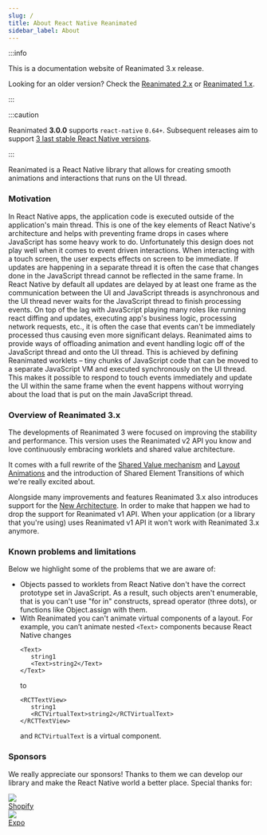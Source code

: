 ```yaml
---
slug: /
title: About React Native Reanimated
sidebar_label: About
---
```


:::info

This is a documentation website of Reanimated 3.x release.

Looking for an older version? Check the [Reanimated 2.x](/docs/2.x/) or [Reanimated 1.x](/docs/1.x/).

:::

:::caution

Reanimated **3.0.0** supports `react-native` `0.64+`. Subsequent releases aim to support [3 last stable React Native versions](https://github.com/reactwg/react-native-releases#which-versions-are-currently-supported).

:::

Reanimated is a React Native library that allows for creating smooth animations and interactions that runs on the UI thread.

### Motivation

In React Native apps, the application code is executed outside of the application's main thread.
This is one of the key elements of React Native's architecture and helps with preventing frame drops in cases where JavaScript has some heavy work to do.
Unfortunately this design does not play well when it comes to event driven interactions.
When interacting with a touch screen, the user expects effects on screen to be immediate.
If updates are happening in a separate thread it is often the case that changes done in the JavaScript thread cannot be reflected in the same frame.
In React Native by default all updates are delayed by at least one frame as the communication between the UI and JavaScript threads is asynchronous and the UI thread never waits for the JavaScript thread to finish processing events.
On top of the lag with JavaScript playing many roles like running react diffing and updates, executing app's business logic, processing network requests, etc., it is often the case that events can't be immediately processed thus causing even more significant delays.
Reanimated aims to provide ways of offloading animation and event handling logic off of the JavaScript thread and onto the UI thread.
This is achieved by defining Reanimated worklets – tiny chunks of JavaScript code that can be moved to a separate JavaScript VM and executed synchronously on the UI thread.
This makes it possible to respond to touch events immediately and update the UI within the same frame when the event happens without worrying about the load that is put on the main JavaScript thread.

### Overview of Reanimated 3.x

The developments of Reanimated 3 were focused on improving the stability and performance. This version uses the Reanimated v2 API you know and love continuously embracing worklets and shared value architecture.

It comes with a full rewrite of the [Shared Value mechanism](shared-values.md) and [Layout Animations](layout_animations.md) and the introduction of Shared Element Transitions of which we're really excited about.

Alongside many improvements and features Reanimated 3.x also introduces support for the [New Architecture](https://reactnative.dev/docs/new-architecture-intro). In order to make that happen we had to drop the support for Reanimated v1 API. When your application (or a library that you're using) uses Reanimated v1 API it won't work with Reanimated 3.x anymore.

### Known problems and limitations

Below we highlight some of the problems that we are aware of:

- Objects passed to worklets from React Native don't have the correct prototype set in JavaScript.
  As a result, such objects aren't enumerable, that is you can't use "for in" constructs, spread operator (three dots), or functions like Object.assign with them.
- With Reanimated you can't animate virtual components of a layout. For example, you can’t animate nested `<Text>` components because React Native changes
  ```
  <Text>
     string1
     <Text>string2</Text>
  </Text>
  ```
  to
  ```
  <RCTTextView>
     string1
     <RCTVirtualText>string2</RCTVirtualText>
  </RCTTextView>
  ```
  and `RCTVirtualText` is a virtual component.

### Sponsors

We really appreciate our sponsors! Thanks to them we can develop our library and make the React Native world a better place. Special thanks for:

<div class="community-holder-container">

  <div class="community-holder-container-item">
    <a href="https://www.shopify.com/">
      <img class="community-imageHolder" src="https://avatars1.githubusercontent.com/u/8085?v=3&s=100" />
      <div>Shopify</div>
    </a>
  </div>

  <div class="community-holder-container-item">
    <a href="https://expo.dev">
    <img class="community-imageHolder" src="https://avatars2.githubusercontent.com/u/12504344?v=3&s=100" />
    <div>Expo</div>
    </a>
  </div>

</div>
